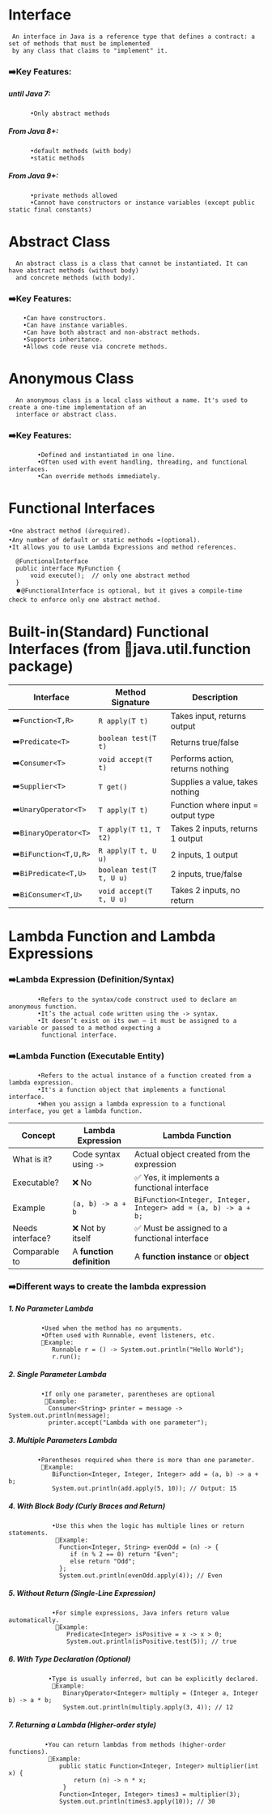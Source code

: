 #  Interface
     An interface in Java is a reference type that defines a contract: a set of methods that must be implemented 
     by any class that claims to "implement" it.
### ➡️Key Features:
  ##### until Java 7: 
          •Only abstract methods
  ##### From Java 8+:
          •default methods (with body)
          •static methods
  ##### From Java 9+:
          •private methods allowed
          •Cannot have constructors or instance variables (except public static final constants)

# Abstract Class
      An abstract class is a class that cannot be instantiated. It can have abstract methods (without body) 
      and concrete methods (with body).
  ### ➡️Key Features:
        •Can have constructors.
        •Can have instance variables.
        •Can have both abstract and non-abstract methods.
        •Supports inheritance.
        •Allows code reuse via concrete methods.

# Anonymous Class
      An anonymous class is a local class without a name. It's used to create a one-time implementation of an 
      interface or abstract class.
  ### ➡️Key Features:
            •Defined and instantiated in one line.
            •Often used with event handling, threading, and functional interfaces.
            •Can override methods immediately.

# Functional Interfaces
    •One abstract method (👍required).
    •Any number of default or static methods ➡️(optional).
    •It allows you to use Lambda Expressions and method references.

      @FunctionalInterface
      public interface MyFunction {
          void execute();  // only one abstract method
      }
      ⏺️@FunctionalInterface is optional, but it gives a compile-time check to enforce only one abstract method.

# Built-in(Standard) Functional Interfaces (from 🔵java.util.function package)

| Interface             | Method Signature        | Description                       |
|-----------------------| -----------------------  | ----------------------------------|
| ➡️`Function<T,R>`     | `R apply(T t)`          | Takes input, returns output       |
| ➡️`Predicate<T>`      | `boolean test(T t)`     | Returns true/false                |
| ➡️`Consumer<T>`       | `void accept(T t)`      | Performs action, returns nothing  |
| ➡️`Supplier<T>`       | `T get()`               | Supplies a value, takes nothing   |
| ➡️`UnaryOperator<T>`  | `T apply(T t)`          | Function where input = output type |
| ➡️`BinaryOperator<T>` | `T apply(T t1, T t2)`   | Takes 2 inputs, returns 1 output  |
| ➡️`BiFunction<T,U,R>` | `R apply(T t, U u)`     | 2 inputs, 1 output                |
| ➡️`BiPredicate<T,U>`  | `boolean test(T t, U u)` | 2 inputs, true/false              |
| ➡️`BiConsumer<T,U>`   | `void accept(T t, U u)` | Takes 2 inputs, no return         |


# Lambda Function and Lambda Expressions

###      ➡️Lambda Expression (Definition/Syntax)
            •Refers to the syntax/code construct used to declare an anonymous function.
            •It’s the actual code written using the -> syntax.
            •It doesn’t exist on its own – it must be assigned to a variable or passed to a method expecting a 
             functional interface.
###      ➡️Lambda Function (Executable Entity)
            •Refers to the actual instance of a function created from a lambda expression.
            •It's a function object that implements a functional interface.
            •When you assign a lambda expression to a functional interface, you get a lambda function.

| Concept          | Lambda Expression         | Lambda Function                                                |
| ---------------- | ------------------------- | -------------------------------------------------------------- |
| What is it?      | Code syntax using `->`    | Actual object created from the expression                      |
| Executable?      | ❌ No                      | ✅ Yes, it implements a functional interface                    |
| Example          | `(a, b) -> a + b`         | `BiFunction<Integer, Integer, Integer> add = (a, b) -> a + b;` |
| Needs interface? | ❌ Not by itself           | ✅ Must be assigned to a functional interface                   |
| Comparable to    | A **function definition** | A **function instance** or **object**                          |

  
### ➡️Different ways to create the  lambda expression  
     
  ##### 1. No Parameter Lambda
             •Used when the method has no arguments.
             •Often used with Runnable, event listeners, etc.
             🔵Example: 
                Runnable r = () -> System.out.println("Hello World");
                r.run();
  ##### 2. Single Parameter Lambda
             •If only one parameter, parentheses are optional
              🔵Example:
               Consumer<String> printer = message -> System.out.println(message);
               printer.accept("Lambda with one parameter");
  ##### 3. Multiple Parameters Lambda
            •Parentheses required when there is more than one parameter.
             🔵Example:
                BiFunction<Integer, Integer, Integer> add = (a, b) -> a + b;
                System.out.println(add.apply(5, 10)); // Output: 15

   ##### 4. With Block Body (Curly Braces and Return)
                •Use this when the logic has multiple lines or return statements.
                 🔵Example:
                  Function<Integer, String> evenOdd = (n) -> {
                     if (n % 2 == 0) return "Even";
                     else return "Odd";
                  };
                  System.out.println(evenOdd.apply(4)); // Even

   ##### 5. Without Return (Single-Line Expression)
                •For simple expressions, Java infers return value automatically.
                 🔵Example:                    
                    Predicate<Integer> isPositive = x -> x > 0;
                    System.out.println(isPositive.test(5)); // true

   ##### 6. With Type Declaration (Optional)
               •Type is usually inferred, but can be explicitly declared.
                🔵Example:
                   BinaryOperator<Integer> multiply = (Integer a, Integer b) -> a * b;
                   System.out.println(multiply.apply(3, 4)); // 12

   ##### 7. Returning a Lambda (Higher-order style)
              •You can return lambdas from methods (higher-order functions).
               🔵Example:
                  public static Function<Integer, Integer> multiplier(int x) {
                      return (n) -> n * x;
                   }
                  Function<Integer, Integer> times3 = multiplier(3);
                  System.out.println(times3.apply(10)); // 30









